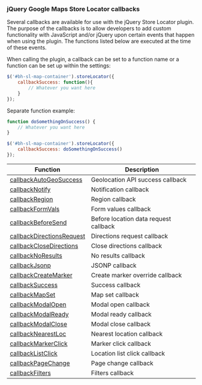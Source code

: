 ### jQuery Google Maps Store Locator callbacks

Several callbacks are available for use with the jQuery Store Locator plugin. The purpose of the callbacks is to allow 
developers to add custom functionality with JavaScript and/or jQuery upon certain events that happen when using the 
plugin. The functions listed below are executed at the time of these events.

When calling the plugin, a callback can be set to a function name or a function can be set up within the settings:

```javascript
$('#bh-sl-map-container').storeLocator({
	callbackSuccess: function(){
		// Whatever you want here
	}
});
```

Separate function example:

```javascript
function doSomethingOnSuccess() {
	// Whatever you want here
}

$('#bh-sl-map-container').storeLocator({
	callbackSuccess: doSomethingOnSuccess()
});
```


| Function | Description |
|---|---|
| [callbackAutoGeoSuccess](callbacks/callback-autogeosuccess.md) | Geolocation API success callback |
| [callbackNotify](callbacks/callback-notification.md) | Notification callback |
| [callbackRegion](callbacks/callback-region.md) | Region callback |
| [callbackFormVals](callbacks/callback-formvals.md) | Form values callback |
| [callbackBeforeSend](callbacks/callback-beforesend.md) | Before location data request callback |
| [callbackDirectionsRequest](callbacks/callback-directionsrequest.md) | Directions request callback |
| [callbackCloseDirections](callbacks/callback-closedirections.md) | Close directions callback |
| [callbackNoResults](callbacks/callback-noresults.md) | No results callback |
| [callbackJsonp](callbacks/callback-jsonp.md) | JSONP callback |
| [callbackCreateMarker](callbacks/callback-createmarker.md) | Create marker override callback |
| [callbackSuccess](callbacks/callback-success.md) | Success callback |
| [callbackMapSet](callbacks/callback-mapset.md) | Map set callback |
| [callbackModalOpen](callbacks/callback-modalopen.md) | Modal open callback |
| [callbackModalReady](callbacks/callback-modalready.md) | Modal ready callback |
| [callbackModalClose](callbacks/callback-modalclose.md) | Modal close callback |
| [callbackNearestLoc](callbacks/callback-nearestloc.md) | Nearest location callback |
| [callbackMarkerClick](callbacks/callback-markerclick.md) | Marker click callback |
| [callbackListClick](callbacks/callback-listclick.md) | Location list click callback |
| [callbackPageChange](callbacks/callback-pagechange.md) | Page change callback |
| [callbackFilters](callbacks/callback-filters.md) | Filters callback |
